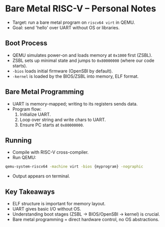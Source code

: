 # Bare Metal RISC-V – Personal Notes

- Target: run a bare metal program on `riscv64 virt` in QEMU.  
- Goal: send 'hello' over UART without OS or libraries.

## Boot Process

- QEMU simulates power-on and loads memory at `0x1000` first (ZSBL).  
- ZSBL sets up minimal state and jumps to `0x80000000` (where our code starts).  
- `-bios` loads initial firmware (OpenSBI by default).  
- `-kernel` is loaded by the BIOS/ZSBL into memory, ELF format.  

## Bare Metal Programming

- UART is memory-mapped; writing to its registers sends data.  
- Program flow:
  1. Initialize UART.
  2. Loop over string and write chars to UART.  
  3. Ensure PC starts at `0x80000000`.  

## Running

- Compile with RISC-V cross-compiler.  
- Run QEMU:
```bash
qemu-system-riscv64 -machine virt -bios {myprogram} -nographic
```
- Output appears on terminal.  

## Key Takeaways

- ELF structure is important for memory layout.  
- UART gives basic I/O without OS.  
- Understanding boot stages (ZSBL → BIOS/OpenSBI → kernel) is crucial.  
- Bare metal programming = direct hardware control, no OS abstractions.  
